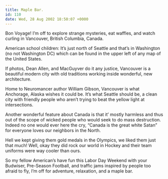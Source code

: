 ```yaml
---
title: Maple Bar.
id: 110
date: Wed, 28 Aug 2002 18:50:07 +0000
---
```


Bon Voyage! I’m off to explore strange mysteries, eat waffles, and watch curling in Vancouver, British Columbia, Canada.  

American school children: It’s just north of Seattle and that’s in Washington (no not Washington DC) which can be found in the upper left of any map of the United States.  

If photos, Dean Allen, and MacGuyver do it any justice, Vancouver is a beautiful modern city with old traditions working inside wonderful, new architecture.  

Home to Neuromancer author William Gibson, Vancouver is what Anchorage, Alaska wishes it could be. It’s what Seattle should be, a clean city with friendly people who aren’t trying to beat the yellow light at intersections.  

Another wonderful feature about Canada is that it’ mostly harmless and thus out of the scope of wicked people who would seek to do mass destruction. Indeed no one would ever here the cry, “Canada is the great white Satan” for everyone loves our neighbors in the North.  

Hell we kept giving them gold medals in the Olympics, we liked them just that much! Well, okay they did rock our world in Hockey and their team uniforms were way cooler than ours.  

So my fellow American’s have fun this Labor Day Weekend with your Budwiser, Pre-Season Football, and traffic jams inspired by people too afraid to fly, I’m off for adventure, relaxation, and a maple bar.





